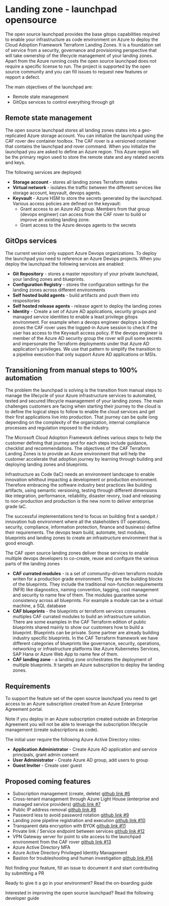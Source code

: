 # Landing zone - launchpad opensource

The open source launchpad provides the base gitops capabilities required to enable your infrastructure as code environment on Azure to deploy the Cloud Adoption Framework Terraform Landing Zones. It is a foundation set of service from a security, governance and provisioning perspective that will take ownership of the lifecycle management of your landing zones. Apart from the Azure running costs the open source launchpad does not require a specific license to run. The project is supported by the open source community and you can fill issues to request new features or repport a defect.


The main objectives of the launchpad are:
* Remote state management
* GitOps services to control everything through git


## Remote state management
The open source launchpad stores all landing zones states into a geo-replicated Azure storage account. You can initialize the launchpad using the CAF rover dev container toolbox. The CAF rover is a versioned container that contains the launchpad and rover command.
When you initialize the launchpad you are asked to define an Azure region. This Azure region will be the primary region used to store the remote state and any related secrets and keys. 

The following services are deployed:
- <b>Storage account </b> - stores all landing zones Terraform states
- <b>Virtual network </b> - isolates the traffic between the different services like storage account, keyvault, devops agents. 
- <b>Keyvault</b> - Azure HSM to store the secrets generated by the launchpad. Various access policies are defined on the keyvault:
  - Grant access to an Azure AD group. Members from that group (devops engineer) can access from the CAF rover to build or improve an existing landing zone. 
  - Grant access to the Azure devops agents to the secrets

## GitOps services
The current version only support Azure Devops organizations. To deploy the launchpad you need to reference an Azure Devops projects. When you deploy the launchpad the following services are enabled:
- <b>Git Repository</b> - stores a master repository of your private launchpad, your landing zones and blueprints.
- <b>Configuration Registry</b> - stores the configuration settings for the landing zones across different environments
- <b>Self hosted build agents</b> - build artifacts and push them into respositories
- <b>Self hosted release agents </b> - release agent to deploy the landing zones
- <b>Identity</b> - Create a set of Azure AD applications, security groups and managed service identities to enable a least privilege gitops environment. For example when a devops engineer deploys a landing zones the CAF rover uses the logged-in Azure session to check if the user has access to the Keyvault access policy. If the devops engineer is member of the Azure AD security group the rover will pull some secrets and impersonate the Terraform deployments under that Azure AD application's privileges. We use that pattern to simplify the transition to a pipeline execution that only support Azure AD applications or MSIs.

## Transitioning from manual steps to 100% automation
The problem the launchpad is solving is the transition from manual steps to manage the lifecycle of your Azure infrastructure services to automated, tested and secured lifecycle maanagement of your landing zones. The main challenges customers are facing when starting their journey to the cloud is to define the logical steps to follow to enable the cloud services and get their first applications live into production. That journey can be quite long depending on the complexity of the organization, internal compliance processes and regulation imposed to the industry.

The Microsoft Cloud Adoption Framework defines various steps to help the customer defining that journey and for each steps include guidance, checklist and recommendations. The objectives of the CAF Terraform Landing Zones is to provide an Azure environment that will help the customer accelerate that adoption journey by learning through building and deploying landing zones and blueprints.

Infrastructure as Code (IaC) needs an environment landscape to enable innovation whithout impacting a development or production environment. Therefore embracing the software industry best practices like building artifacts, using semantic versioning, testing through different dimensions like integration, performance, reliability, disaster revory, load and releasing to non-production and production is the new norm to deliver enterprise grade IaC.

The successful implementations tend to focus on building first a sandpit / innovation hub environment where all the stakeholders (IT operations, security, compliance, information protection, finance and business) define their requirements. The devops team build, automate, test modules, blueprints and landing zones to create an infrastructure environment that is good enough.

The CAF open source landing zones deliver those services to enable multiple devops developers to co-create, reuse and configure the various parts of the landing zones
* <b>CAF currated modules</b> - is a set of community-driven terraform module writen for a production grade environment. They are the building blocks of the blueprints. They include the traditional non-function requirements (NFR) like diagnostics, naming convention, tagging, cost management and security to name few of them. The modules guarantee some consistency across all blueprints. For example a module can be a virtual machine, a SQL database
* <b>CAF blueprints</b> - the blueprints or terraform services consumes multiples CAF currated modules to build an infrastructure solution. There are some examples in the CAF Terraform edition of public blueprints shared mainly to show our customers how to build a blueprint. Blueprints can be private. Some partner are already building industry specific blueprints. In the CAF Terraform framework we have different categories of blueprints like governance, security, operations, networking or infrastructure platforms like Azure Kubernetes Services, SAP Hana or Azure Web App to name few of them. 
* <b>CAF landing zone</b> - a landing zone orchestrates the deployment of multiple blueprints. It targets an Azure subscription to deploy the landing zones.

## Requirements
To support the feature set of the open source launchpad you need to get access to an Azure subscription created from an Azure Enterprise Agreement portal. 

Note if you deploy in an Azure subscription created outside an Enterprise Agreement you will not be able to leverage the subscription lifecycle management (create subscriptions as code).

The initial user require the following Azure Active Directory roles:
- <b>Application Administrator </b> - Create Azure AD application and service principals, grant admin consent 
- <b> User Administrator </b> - Create Azure AD group, add users to group
- <b> Guest Inviter </b> - Create user guest


## Proposed coming features
- Subscription management (create, delete) [github link #6](https://github.com/aztfmod/level0/issues/6)
- Cross-tenant management through Azure Light House (enterprise and managed service providers) [github link #7](https://github.com/aztfmod/level0/issues/7)
- Public IP address removal [github link #8](https://github.com/aztfmod/level0/issues/8)
- Password less to avoid password rotation [github link #9](https://github.com/aztfmod/level0/issues/9)
- Landing zone pipeline registration and execution [github link #10](https://github.com/aztfmod/level0/issues/10)
- Transparent data encryption with BYOK [github link #11](https://github.com/aztfmod/level0/issues/11)
- Private link / Service endpoint between services [github link #12](https://github.com/aztfmod/level0/issues/12)
- VPN Gateway server for point to site access to the launchpad environment from the CAF rover [github link #13](https://github.com/aztfmod/level0/issues/13)
- Azure Active Directory MFA
- Azure Active Directory Privileged Identity Management
- Bastion for troubleshooting and human investigation [github link #14](https://github.com/aztfmod/level0/issues/14)

Not finding your feature, fill an issue to document it and start contributing by submitting a PR

Ready to give it a go in your environment? Read the on-boarding guide

Interested in improving the open source launchpad? Read the following developer guide